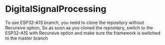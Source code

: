 # DigitalSignalProcessing
To use ESP32-A1S branch, you need to clone the repository without Recursive option, So as soon as you cloned the repository, switch to the ESP32-A1S with Recursive option and make sure the framework is switched to the master branch